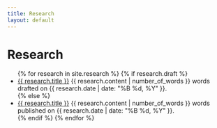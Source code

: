 ```yaml
---
title: Research
layout: default
---
```


# Research

<ul>
{% for research in site.research %}
    {% if research.draft %}
        <li class="draft">
            <a href="{{ research.url }}">{{ research.title }}</a>
            {{ research.content | number_of_words }} words
            drafted on {{ research.date | date: "%B %d, %Y" }}.
        </li>
    {% else %}
        <li>
            <a href="{{ research.url }}">{{ research.title }}</a>
            {{ research.content | number_of_words }} words
            published on {{ research.date | date: "%B %d, %Y" }}.
        </li>
    {% endif %}
{% endfor %}
</ul>
